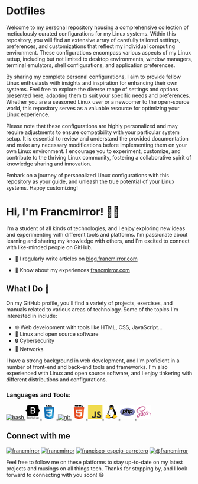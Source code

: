 # Dotfiles

Welcome to my personal repository housing a comprehensive collection of meticulously curated configurations for my Linux systems. Within this repository, you will find an extensive array of carefully tailored settings, preferences, and customizations that reflect my individual computing environment. These configurations encompass various aspects of my Linux setup, including but not limited to desktop environments, window managers, terminal emulators, shell configurations, and application preferences.

By sharing my complete personal configurations, I aim to provide fellow Linux enthusiasts with insights and inspiration for enhancing their own systems. Feel free to explore the diverse range of settings and options presented here, adapting them to suit your specific needs and preferences. Whether you are a seasoned Linux user or a newcomer to the open-source world, this repository serves as a valuable resource for optimizing your Linux experience.

Please note that these configurations are highly personalized and may require adjustments to ensure compatibility with your particular system setup. It is essential to review and understand the provided documentation and make any necessary modifications before implementing them on your own Linux environment. I encourage you to experiment, customize, and contribute to the thriving Linux community, fostering a collaborative spirit of knowledge sharing and innovation.

Embark on a journey of personalized Linux configurations with this repository as your guide, and unleash the true potential of your Linux systems. Happy customizing!

# Hi, I'm Francmirror! 👋🏽

I'm a student of all kinds of technologies, and I enjoy exploring new ideas and experimenting with different tools and platforms. I'm passionate about learning and sharing my knowledge with others, and I'm excited to connect with like-minded people on GitHub.

- 📝 I regularly write articles on [blog.francmirror.com](https://blog.francmirror.com)

- 📄 Know about my experiences [francmirror.com](https://francmirror.com)

## What I Do 🤖

On my GitHub profile, you'll find a variety of projects, exercises, and manuals related to various areas of technology. Some of the topics I'm interested in include:

- 🌐 Web development with tools like HTML, CSS, JavaScript...
- 🐧 Linux and open source software
- 🔒 Cybersecurity
- 🤖 Networks

I have a strong background in web development, and I'm proficient in a number of front-end and back-end tools and frameworks. I'm also experienced with Linux and open source software, and I enjoy tinkering with different distributions and configurations.

### Languages and Tools:
<p align="left"> <a href="https://www.gnu.org/software/bash/" target="_blank" rel="noreferrer"> <img src="https://www.vectorlogo.zone/logos/gnu_bash/gnu_bash-icon.svg" alt="bash" width="40" height="40"/> </a> <a href="https://getbootstrap.com" target="_blank" rel="noreferrer"> <img src="https://raw.githubusercontent.com/devicons/devicon/master/icons/bootstrap/bootstrap-plain-wordmark.svg" alt="bootstrap" width="40" height="40"/> </a> <a href="https://www.w3schools.com/css/" target="_blank" rel="noreferrer"> <img src="https://raw.githubusercontent.com/devicons/devicon/master/icons/css3/css3-original-wordmark.svg" alt="css3" width="40" height="40"/> </a> <a href="https://git-scm.com/" target="_blank" rel="noreferrer"> <img src="https://www.vectorlogo.zone/logos/git-scm/git-scm-icon.svg" alt="git" width="40" height="40"/> </a> <a href="https://www.w3.org/html/" target="_blank" rel="noreferrer"> <img src="https://raw.githubusercontent.com/devicons/devicon/master/icons/html5/html5-original-wordmark.svg" alt="html5" width="40" height="40"/> </a> <a href="https://developer.mozilla.org/en-US/docs/Web/JavaScript" target="_blank" rel="noreferrer"> <img src="https://raw.githubusercontent.com/devicons/devicon/master/icons/javascript/javascript-original.svg" alt="javascript" width="40" height="40"/> </a> <a href="https://www.linux.org/" target="_blank" rel="noreferrer"> <img src="https://raw.githubusercontent.com/devicons/devicon/master/icons/linux/linux-original.svg" alt="linux" width="40" height="40"/> </a> <a href="https://www.php.net" target="_blank" rel="noreferrer"> <img src="https://raw.githubusercontent.com/devicons/devicon/master/icons/php/php-original.svg" alt="php" width="40" height="40"/> </a> <a href="https://sass-lang.com" target="_blank" rel="noreferrer"> <img src="https://raw.githubusercontent.com/devicons/devicon/master/icons/sass/sass-original.svg" alt="sass" width="40" height="40"/> </a> </p>

## Connect with me
<p align="left">
<a href="https://codepen.io/francmirror" target="blank"><img align="center" src="https://raw.githubusercontent.com/rahuldkjain/github-profile-readme-generator/master/src/images/icons/Social/codepen.svg" alt="francmirror" height="30" width="40" /></a>
<a href="https://twitter.com/francmirror" target="blank"><img align="center" src="https://raw.githubusercontent.com/rahuldkjain/github-profile-readme-generator/master/src/images/icons/Social/twitter.svg" alt="francmirror" height="30" width="40" /></a>
<a href="https://linkedin.com/in/francisco-espejo-carretero" target="blank"><img align="center" src="https://raw.githubusercontent.com/rahuldkjain/github-profile-readme-generator/master/src/images/icons/Social/linked-in-alt.svg" alt="francisco-espejo-carretero" height="30" width="40" /></a>
<a href="https://www.youtube.com/@francmirrordev" target="blank"><img align="center" src="https://raw.githubusercontent.com/rahuldkjain/github-profile-readme-generator/master/src/images/icons/Social/youtube.svg" alt="@francmirror" height="30" width="40" /></a>
</p>

Feel free to follow me on these platforms to stay up-to-date on my latest projects and musings on all things tech. Thanks for stopping by, and I look forward to connecting with you soon! 😄

